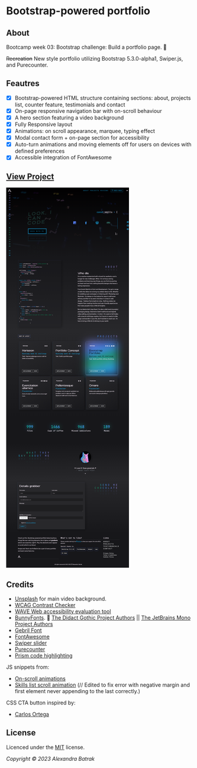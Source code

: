 # Bootstrap-powered portfolio

## About

Bootcamp week 03: Bootstrap challenge: Build a portfolio page. :black_heart:

~~Recreation~~ New style portfolio utilizing Bootstrap 5.3.0-alpha1, Swiper.js, and Purecounter.

## Feautres

- [x] Bootstrap-powered HTML structure containing sections: about, projects list, counter feature, testimonials and contact
- [x] On-page responsive navigation bar with on-scroll behaviour
- [x] A hero section featuring a video background
- [x] Fully Responsive layout
- [x] Animations: on scroll appearance, marquee, typing effect
- [x] Modal contact form + on-page section for accessibility
- [x] Auto-turn animations and moving elements off for users on devices with defined preferences
- [x] Accessible integration of FontAwesome

## [View Project](https://alexandrabatrak.github.io/bootstrap-portfolio/)

![Screenshot of Bootstrap Portfolio](./dist/images/screenshot.png)

## Credits

- [Unsplash](https://unsplash.com/) for main video background.
- [WCAG Contrast Checker](https://webaim.org/resources/contrastchecker/)
- [WAVE Web accessibility evaluation tool](https://wave.webaim.org/)
- [BunnyFonts](https://fonts.bunny.net/). :rabbit2: [The Didact Gothic Project Authors](mailto:il.basso.buffo@gmail.com) || [The JetBrains Mono Project Authors](https://github.com/JetBrains/JetBrainsMono)
- [Gebril Font](https://www.creativefabrica.com/product/gerbil/ref/78781/)
- [FontAwesome](https://fontawesome.com/)
- [Swiper slider](https://swiperjs.com/get-started)
- [Purecounter](https://github.com/srexi/purecounterjs)
- [Prism code highlighting](https://prismjs.com/)

JS snippets from:

- [On-scroll animations](https://dev.to/miacan2021/fade-in-animation-on-scroll-with-intersectionobserver-vanilla-js-4p27)
- [Skills list scroll animation](https://codepen.io/tmhrtwg/pen/PvywxY) (// Edited to fix error with negative margin and first element never appending to the last correctly.)

CSS CTA button inspired by:

- [Carlos Ortega](https://codepen.io/Carlos1162/pen/eJdLXa)

## License

Licenced under the [MIT](/LICENSE) license.

_Copyright © 2023 Alexandra Batrak_
